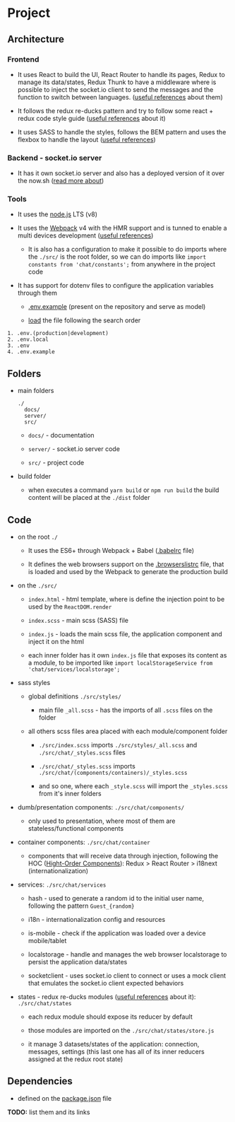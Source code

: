 # Project


## Architecture

### Frontend

* It uses React to build the UI, React Router to handle its pages, Redux to manage its data/states, Redux Thunk to have a middleware where is possible to inject the socket.io client to send the messages and the function to switch between languages. ([useful references](useful-references.md#react-and-redux-middleware-thunk---) about them)

* It follows the redux re-ducks pattern and try to follow some react + redux code style guide ([useful references](useful-references.md#code-style-guide) about it)

* It uses SASS to handle the styles, follows the BEM pattern and uses the flexbox to handle the layout ([useful references](useful-references.md#styles-css-and-sass))


### Backend - socket.io server

* It has it own socket.io server and also has a deployed version of it over the now.sh ([read more about](../../server/README.md))


### Tools

* It uses the [node.js](https://nodejs.org/) LTS (v8)

* It uses the [Webpack](https://webpack.js.org/) v4 with the HMR support and is tunned to enable a multi devices development ([useful references](useful-references.md#webpack))

  * It is also has a configuration to make it possible to do imports where the `./src/` is the root folder, so we can do imports like `import constants from 'chat/constants';` from anywhere in the project code

* It has support for dotenv files to configure the application variables through them

  * [.env.example](/.env.example) (present on the repository and serve as model)

  * [load](/webpack.config.js#L45-L85) the file following the search order

```
1. .env.(production|development)
2. .env.local
3. .env
4. .env.example
```

## Folders

* main folders

  ```
  ./
    docs/
    server/
    src/
  ```
  
  * `docs/` - documentation

  * `server/` - socket.io server code

  * `src/` - project code

* build folder

  * when executes a command `yarn build` or `npm run build` the build content will be placed at the `./dist` folder


## Code

* on the root `./`

  * It uses the ES6+ through Webpack + Babel ([.babelrc](/.babelrc) file)

  * It defines the web browsers support on the [.browserslistrc](/.browserslistrc) file, that is loaded and used by the Webpack to generate the production build

* on the `./src/`

  * `index.html` - html template, where is define the injection point to be used by the `ReactDOM.render`

  * `index.scss` - main scss (SASS) file

  * `index.js` - loads the main scss file, the application component and inject it on the html

  * each inner folder has it own `index.js` file that exposes its content as a module, to be imported like `import localStorageService from 'chat/services/localstorage';`

* sass styles

  * global definitions `./src/styles/`

    * main file `_all.scss` - has the imports of all `.scss` files on the folder

  * all others scss files area placed with each module/component folder

    * `./src/index.scss` imports `./src/styles/_all.scss` and `./src/chat/_styles.scss` files

    * `./src/chat/_styles.scss` imports `./src/chat/(components/containers)/_styles.scss`

    * and so one, where each `_style.scss` will import the `_styles.scss` from it's inner folders

* dumb/presentation components: `./src/chat/components/`

  * only used to presentation, where most of them are stateless/functional components

* container components: `./src/chat/container`

  * components that will receive data through injection, following the HOC ([Hight-Order Components](https://reactjs.org/docs/higher-order-components.html)): Redux > React Router > i18next (internationalization)

* services: `./src/chat/services`

  * hash - used to generate a random id to the initial user name, following the pattern `Guest_{random}`

  * i18n - internationalization config and resources

  * is-mobile - check if the application was loaded over a device mobile/tablet

  * localstorage - handle and manages the web browser localstorage to persist the application data/states

  * socketclient - uses socket.io client to connect or uses a mock client that emulates the socket.io client expected behaviors

* states - redux re-ducks modules ([useful references](useful-references.md#code-style-guide) about it): `./src/chat/states`

  * each redux module should expose its reducer by default

  * those modules are imported on the `./src/chat/states/store.js`

  * it manage 3 datasets/states of the application: connection, messages, settings (this last one has all of its inner reducers assigned at the redux root state)

## Dependencies

* defined on the [package.json](/package.json#L27-L74) file

**TODO:** list them and its links
